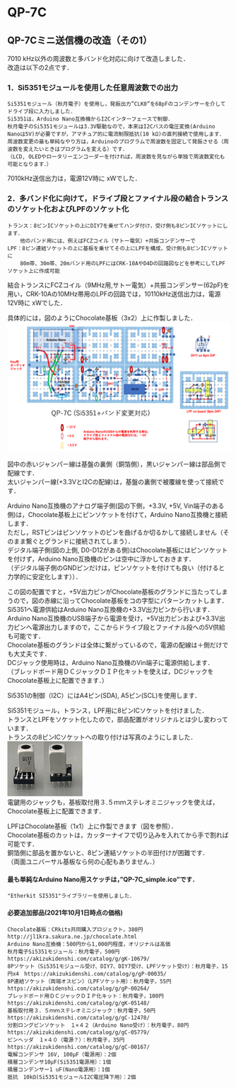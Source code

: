 # QP-7C
## QP-7Cミニ送信機の改造（その1）

7010 kHz以外の周波数と多バンド化対応に向けて改造しました．  
改造は以下の2点です．  
### 1．Si5351モジュールを使用した任意周波数での出力  
	Si5351モジュール（秋月電子）を使用し，発振出力”CLK0”を68pFのコンデンサーを介してドライブ段に入力しました．  
	Si5351は，Arduino Nano互換機からI2Cインターフェースで制御．  
	秋月電子のSi5351モジュールは3.3V駆動なので，本来はI2Cバスの電圧変換(Arduino Nanoは5V)が必要ですが，アマチュア的に電流制限抵抗(10 kΩ)の直列接続で使用します．  
	周波数変更の最も単純なやり方は，Arduinoのプログラムで周波数を固定して発振させる（周波数を変えたいときはプログラムを変える）です．  
	（LCD, OLEDやロータリーエンコーダーを付ければ，周波数を見ながら単独で周波数変化も可能となります．）  
7010kHz送信出力は，電源12V時に xWでした．  
### 2．多バンド化に向けて，ドライブ段とファイナル段の結合トランスのソケット化およびLPFのソケット化  
	トランス：8ピンICソケットの上にDIY7を乗せてハンダ付け，受け側も8ピンICソケットにします．  
		他のバンド用には、例えばFCZコイル（サトー電気）+共振コンデンサーで  
	LPF：8ピン連結ソケットの上に基板を乗せてその上にLPFを構成，受け側も8ピンICソケットに  
		80m帯、30m帯、20mバンド用のLPFにはCRK-10AやD4Dの回路図などを参考にしてLPFソケット上に作成可能  
結合トランスにFCZコイル（9MHz用,サトー電気）+共振コンデンサー(62pF)を用い，CRK-10Aの10MHz帯用のLPFの回路では，10110kHz送信出力は，電源12V時に xWでした．

具体的には，図のようにChocolate基板（3x2）上に作製しました．  
![alt text](images/QP-7C_1.png)  

図中の赤いジャンパー線は基盤の裏側（銅箔側），黒いジャンパー線は部品側で配線です．  
太いジャンパー線(+3.3VとI2Cの配線)は，基盤の裏側で被覆線を使って接続です．  

Arduino Nano互換機のアナログ端子側(図の下側，+3.3V, +5V, Vin端子のある側)は，Chocolate基板上にピンソケットを付けて，Arduino Nano互換機と接続します．  
ただし，RSTピンはピンソケットのピンを曲げるか切るかして接続しません（そのまま繋ぐとグランドに接続されてしまう）．  
デジタル端子側(図の上側, D0-D12がある側)はChocolate基板にはピンソケットを付けず，Arduino Nano互換機のピンは空中に浮かしておきます．  
（デジタル端子側のGNDピンだけは，ピンソケットを付けても良い（付けると力学的に安定化します））．  

この図の配置ですと，+5V出力ピンがChocolate基板のグランドに当たってしまうので，図の赤線に沿ってChocolate基板をコの字型にパターンカットします．  
Si5351へ電源供給はArduino Nano互換機の+3.3V出力ピンから行います．  
Arduino Nano互換機のUSB端子から電源を受け，+5V出力ピンおよび+3.3V出力ピンへ電源出力しますので，ここからドライブ段とファイナル段への5V供給も可能です．  
Chocolate基板のグランドは全体に繋がっているので，電源の配線は＋側だけでも大丈夫です．  
DCジャック使用時は，Arduino Nano互換機のVin端子に電源供給します．  
（ブレッドボード用ＤＣジャックＤＩＰ化キットを使えば，DCジャックをChocolate基板上に配置できます．）  

Si5351の制御（I2C）にはA4ピン(SDA), A5ピン(SCL)を使用します．  

Si5351モジュール，トランス，LPF用に8ピンICソケットを付けました．  
トランスとLPFをソケット化したので，部品配置がオリジナルとは少し変わっています．  
トランスの8ピンICソケットへの取り付けは写真のようにしました．  
![alt text](images/DIY7.png)  
電鍵用のジャックも，基板取付用３.５ｍｍステレオミニジャックを使えば，Chocolate基板上に配置できます．  

LPFはChocolate基板（1x1）上に作製できます（図を参照）．  
Chocolate基板のカットは，カッターナイフで切り込みを入れてから手で割れば可能です．  
銅箔側に部品を置かないと、8ピン連結ソケットの半田付けが困難です．  
（両面ユニバーサル基板なら何の心配もありません．）
#### 最も単純なArduino Nano用スケッチは，”QP-7C_simple.ico”です．  
	"Etherkit SI5351"ライブラリーを使用しました．
#### 必要追加部品(2021年10月1日時点の価格)  
	Chocolate基板：CRkits共同購入プロジェクト，380円　http://jl1kra.sakura.ne.jp/chocolate.html  
	Arduino Nano互換機：500円から1,000円程度，オリジナルは高価  
	秋月電子Si5351モジュール：秋月電子，500円　https://akizukidenshi.com/catalog/g/gK-10679/  
	8Pソケット（Si5351モジュール受け、DIY7、DIY7受け、LPFソケット受け）：秋月電子，15円x4　https://akizukidenshi.com/catalog/g/gP-00035/  
	8P連結ソケット（両端オスピン）（LPFソケット用）：秋月電子，55円　https://akizukidenshi.com/catalog/g/gP-00264/  
	ブレッドボード用ＤＣジャックＤＩＰ化キット：秋月電子，100円　https://akizukidenshi.com/catalog/g/gK-05148/  
	基板取付用３．５ｍｍステレオミニジャック：秋月電子，50円　https://akizukidenshi.com/catalog/g/gC-12478/  
	分割ロングピンソケット　１×４２（Arduino Nano受け）：秋月電子，80円　https://akizukidenshi.com/catalog/g/gC-05779/  
	ピンヘッダ　１×４０（電源？）：秋月電子，35円　https://akizukidenshi.com/catalog/g/gC-00167/  
	電解コンデンサ 16V, 100μF（電源用）：2個  
	積層コンデンサ10μF(Si5351電源用）：1個  
	積層コンデンサー1 uF(Nano電源用）：1個  
	抵抗　10kΩ(Si5351モジュールI2C電圧降下用）：2個  
